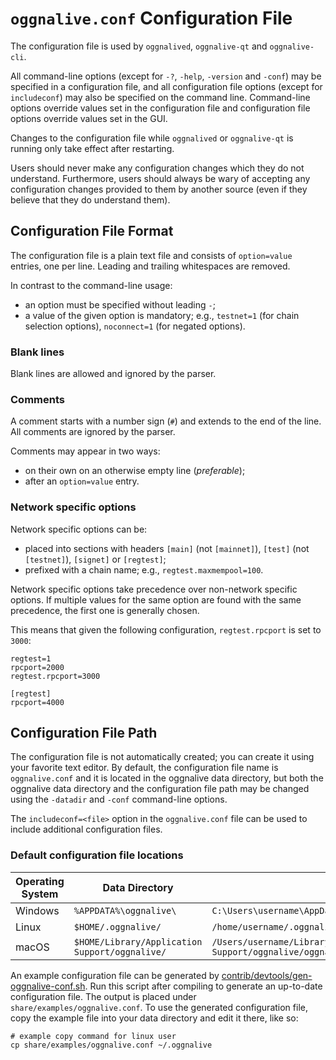 # `oggnalive.conf` Configuration File

The configuration file is used by `oggnalived`, `oggnalive-qt` and `oggnalive-cli`.

All command-line options (except for `-?`, `-help`, `-version` and `-conf`) may be specified in a configuration file, and all configuration file options (except for `includeconf`) may also be specified on the command line. Command-line options override values set in the configuration file and configuration file options override values set in the GUI.

Changes to the configuration file while `oggnalived` or `oggnalive-qt` is running only take effect after restarting.

Users should never make any configuration changes which they do not understand. Furthermore, users should always be wary of accepting any configuration changes provided to them by another source (even if they believe that they do understand them).

## Configuration File Format

The configuration file is a plain text file and consists of `option=value` entries, one per line. Leading and trailing whitespaces are removed.

In contrast to the command-line usage:
- an option must be specified without leading `-`;
- a value of the given option is mandatory; e.g., `testnet=1` (for chain selection options), `noconnect=1` (for negated options).

### Blank lines

Blank lines are allowed and ignored by the parser.

### Comments

A comment starts with a number sign (`#`) and extends to the end of the line. All comments are ignored by the parser.

Comments may appear in two ways:
- on their own on an otherwise empty line (_preferable_);
- after an `option=value` entry.

### Network specific options

Network specific options can be:
- placed into sections with headers `[main]` (not `[mainnet]`), `[test]` (not `[testnet]`), `[signet]` or `[regtest]`;
- prefixed with a chain name; e.g., `regtest.maxmempool=100`.

Network specific options take precedence over non-network specific options.
If multiple values for the same option are found with the same precedence, the
first one is generally chosen.

This means that given the following configuration, `regtest.rpcport` is set to `3000`:

```
regtest=1
rpcport=2000
regtest.rpcport=3000

[regtest]
rpcport=4000
```

## Configuration File Path

The configuration file is not automatically created; you can create it using your favorite text editor. By default, the configuration file name is `oggnalive.conf` and it is located in the oggnalive data directory, but both the oggnalive data directory and the configuration file path may be changed using the `-datadir` and `-conf` command-line options.

The `includeconf=<file>` option in the `oggnalive.conf` file can be used to include additional configuration files.

### Default configuration file locations

Operating System | Data Directory | Example Path
-- | -- | --
Windows | `%APPDATA%\oggnalive\` | `C:\Users\username\AppData\Roaming\oggnalive\oggnalive.conf`
Linux | `$HOME/.oggnalive/` | `/home/username/.oggnalive/oggnalive.conf`
macOS | `$HOME/Library/Application Support/oggnalive/` | `/Users/username/Library/Application Support/oggnalive/oggnalive.conf`

An example configuration file can be generated by [contrib/devtools/gen-oggnalive-conf.sh](../contrib/devtools/gen-oggnalive-conf.sh).
Run this script after compiling to generate an up-to-date configuration file.
The output is placed under `share/examples/oggnalive.conf`.
To use the generated configuration file, copy the example file into your data directory and edit it there, like so:

```
# example copy command for linux user
cp share/examples/oggnalive.conf ~/.oggnalive
```
